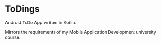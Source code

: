# ToDings
Android ToDo App written in Kotlin. 

Mirrors the requirements of my Mobile Application Development university course. 
